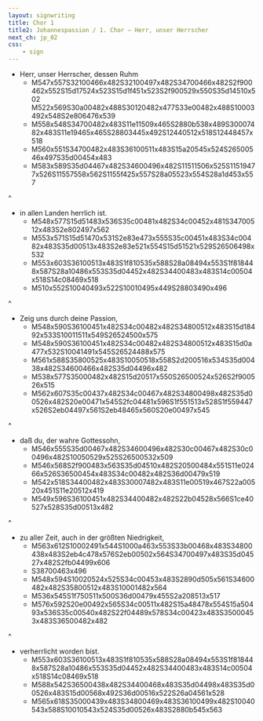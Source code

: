 ```yaml
---
layout: signwriting
title: Chor 1
title2: Johannespassion / 1. Chor – Herr, unser Herrscher
next_ch: jp_02
css:
    - sign
---
```


<!--
https://www.signbank.org/signpuddle2.0/searchword.php
https://www.sutton-signwriting.io/signmaker
-->

<!--
Herr, unser Herrscher, dessen Ruhm  
in allen Landen herrlich ist.  
Zeig uns durch deine Passion,  
daß du, der wahre Gottessohn,  
zu aller Zeit, auch in der größten Niedrigkeit,  
verherrlicht worden bist.
--> 
    
- Herr, unser Herrscher, dessen Ruhm
    + M547x557S32100466x482S32100497x482S34700466x482S2f900462x552S15d17524x523S15d1f451x523S2f900529x550S35d14510x502 M522x569S30a00482x488S30120482x477S33e00482x488S10003492x548S2e806476x539
    + M558x548S34700482x483S11e11509x465S2880b538x489S30007482x483S11e19465x465S28803445x492S12440512x518S12448457x518
    + M560x551S34700482x483S36100511x483S15a20545x524S26500546x497S35d00454x483 
    + M583x589S35d04467x482S34600496x482S11511506x525S11519477x526S11557558x562S1155f425x557S28a05523x554S28a1d453x557  

^

- in allen Landen herrlich ist.
    + M548x577S15d51483x536S35c00481x482S34c00452x481S34700512x483S2e802497x562
    + M553x571S15d51470x531S2e83e473x555S35c00451x483S34c00482x483S35d00513x483S2e83e521x554S15d51521x529S26506498x532
    + M553x603S36100513x483S1f810535x588S28a08494x553S1f818448x587S28a10486x553S35d04452x482S34400483x483S14c00504x518S14c08469x518
    + M510x552S10040493x522S10010495x449S28803490x496

^


- Zeig uns durch deine Passion, 
    + M548x590S36100451x482S34c00482x482S34800512x483S15d18492x533S10011511x549S26524500x575
    + M548x590S36100451x482S34c00482x482S34800512x483S15d0a477x532S10041491x545S26524488x575
    + M561x588S35800525x483S10050518x558S2d200516x534S35d00438x482S34600466x482S35d04496x482
    + M538x577S35000482x482S15d20517x550S26500524x526S2f900526x515
    + M562x607S35c00437x482S34c00467x482S34800498x482S35d00526x482S20e00471x545S2fc04481x596S1f551513x528S1f559447x526S2eb04497x561S2eb48465x560S20e00497x545

^

- daß du, der wahre Gottessohn,
    + M546x555S35d00467x482S34600496x482S30c00467x482S30c00496x482S10050529x525S26500532x509
    + M546x568S2f900483x563S35d04510x482S20500484x551S11e02466x526S36500454x483S34c00482x482S36d00479x519
    + M542x518S34400482x483S30007482x483S11e00519x467S22a00520x451S11e20512x419
    + M549x596S36100451x482S34400482x482S22b04528x566S1ce40527x528S35d00513x482

^

- zu aller Zeit, auch in der größten Niedrigkeit, 
    + M563x612S10002491x544S1000a463x553S33b00468x483S34800438x483S2eb4c478x576S2eb00502x564S34700497x483S35d04527x482S2fb04499x606
    + S38700463x496
    + M548x594S10020524x525S34c00453x483S2890d505x561S34600482x482S35800512x483S10001482x564
    + M536x545S1f750511x500S36d00479x455S2a208513x517
    + M576x592S20e00492x565S34c00511x482S15a48478x554S15a50493x536S35c00540x482S22f04489x578S34c00423x483S35000453x483S36500482x482

^

- verherrlicht worden bist.
    + M553x603S36100513x483S1f810535x588S28a08494x553S1f818448x587S28a10486x553S35d04452x482S34400483x483S14c00504x518S14c08469x518
    + M588x542S36500438x482S34400468x483S35d04498x483S35d00526x483S15d00568x492S36d00516x522S26a04561x528
    + M565x618S35000439x483S34800469x483S36100499x482S10040543x588S10010543x524S35d00526x483S2880b545x563
